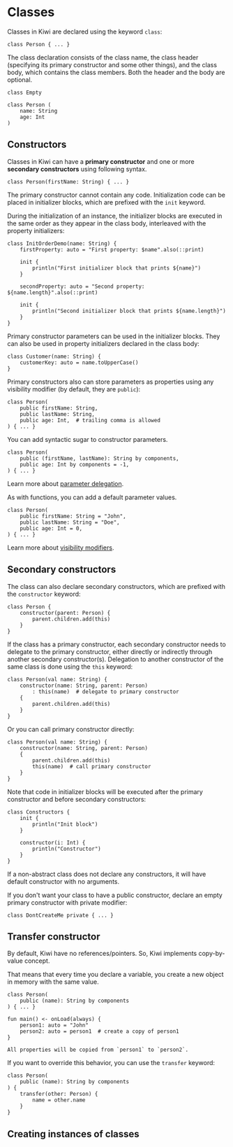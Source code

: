 # Classes

Classes in Kiwi are declared using the keyword `class`:

```kiwi
class Person { ... }
```

The class declaration consists of the class name,
the class header (specifying its primary constructor and some other things),
and the class body, which contains the class members. Both
the header and the body are optional.

```kiwi
class Empty

class Person (
    name: String
    age: Int
)
```

## Constructors

Classes in Kiwi can have a **primary constructor**
and one or more **secondary constructors** using following syntax.

```kiwi
class Person(firstName: String) { ... }
```

The primary constructor cannot contain any code.
Initialization code can be placed in initializer blocks,
which are prefixed with the `init` keyword.

During the initialization of an instance,
the initializer blocks are executed in the 
same order as they appear in the class body, 
interleaved with the property initializers:

```kiwi
class InitOrderDemo(name: String) {
    firstProperty: auto = "First property: $name".also(::print)

    init {
        println("First initializer block that prints ${name}")
    }

    secondProperty: auto = "Second property: ${name.length}".also(::print)

    init {
        println("Second initializer block that prints ${name.length}")
    }
}
```

Primary constructor parameters can be used in the initializer blocks.
They can also be used in property initializers declared in the class body:

```kiwi
class Customer(name: String) {
    customerKey: auto = name.toUpperCase()
}
```

Primary constructors also can store parameters as properties
using any visibility modifier (by default, they are `public`):

```kiwi
class Person(
    public firstName: String,
    public lastName: String,
    public age: Int,  # trailing comma is allowed
) { ... }
```

You can add syntactic sugar to constructor parameters.

```kiwi
class Person(
    public (firstName, lastName): String by components,
    public age: Int by components = -1,
) { ... }
```

Learn more about [parameter delegation](parameter-delegation.md).

As with functions, you can add a default
parameter values.

```kiwi
class Person(
    public firstName: String = "John",
    public lastName: String = "Doe",
    public age: Int = 0,
) { ... }
```

Learn more about [visibility modifiers](visibility-modifiers.md).

## Secondary constructors

The class can also declare secondary constructors,
which are prefixed with the `constructor` keyword:

```kiwi
class Person {
    constructor(parent: Person) {
        parent.children.add(this)
    }
}
```

If the class has a primary constructor, each 
secondary constructor needs to delegate to the primary constructor,
either directly or indirectly through another secondary constructor(s).
Delegation to another constructor of the same class is done using the `this` keyword:

```kiwi
class Person(val name: String) {
    constructor(name: String, parent: Person)
        : this(name)  # delegate to primary constructor
    {
        parent.children.add(this)
    }
}
```

Or you can call primary constructor directly:

```kiwi
class Person(val name: String) {
    constructor(name: String, parent: Person)
    {
        parent.children.add(this)
        this(name)  # call primary constructor
    }
}
```

Note that code in initializer blocks will be executed
after the primary constructor and before secondary constructors:

```kiwi
class Constructors {
    init {
        println("Init block")
    }

    constructor(i: Int) {
        println("Constructor")
    }
}
```

If a non-abstract class does not declare any constructors,
it will have default constructor with no arguments.

If you don't want your class to have a public constructor,
declare an empty primary constructor with private modifier:

```kiwi
class DontCreateMe private { ... }
```

## Transfer constructor

By default, Kiwi have no references/pointers.
So, Kiwi implements copy-by-value concept.

That means that every time you declare a variable,
you create a new object in memory with the same value.

```kiwi
class Person(
    public (name): String by components
) { ... }

fun main() <- onLoad(always) {
    person1: auto = "John"
    person2: auto = person1  # create a copy of person1
}
```

```admonish note
All properties will be copied from `person1` to `person2`.
```

If you want to override this behavior,
you can use the `transfer` keyword:

```kiwi
class Person(
    public (name): String by components
) {
    transfer(other: Person) {
        name = other.name
    }
}
```

## Creating instances of classes




